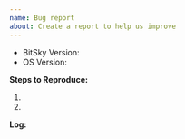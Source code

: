 ```yaml
---
name: Bug report
about: Create a report to help us improve
---
```

<!-- Please read our Rules of Conduct: https://bitsky.ai/codeofconduct/ -->
<!-- Please search existing issues to avoid creating duplicates. -->
<!-- Also please test using the latest insiders build to make sure your issue has not already been fixed: https://bitsky.ai/insiders/ -->

<!-- Use Help > Report Issue to prefill these. -->
- BitSky Version:
- OS Version:

**Steps to Reproduce:**

1.
2.

**Log:**